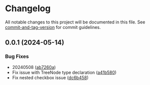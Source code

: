# Changelog

All notable changes to this project will be documented in this file. See [commit-and-tag-version](https://github.com/absolute-version/commit-and-tag-version) for commit guidelines.

## 0.0.1 (2024-05-14)


### Bug Fixes

* 20240508 ([ab7260a](https://github.com/henry-wu-1130/react-tree/commit/ab7260a5f26e2e2c530784d630434913e800c700))
* Fix issue with TreeNode type declaration ([a41b580](https://github.com/henry-wu-1130/react-tree/commit/a41b5802985264695ad29a3ad9988303777825e2))
* Fix nested checkbox issue ([dc6b458](https://github.com/henry-wu-1130/react-tree/commit/dc6b458ec99a6fbc6987d1df7dafbcdc4518eb9c))
